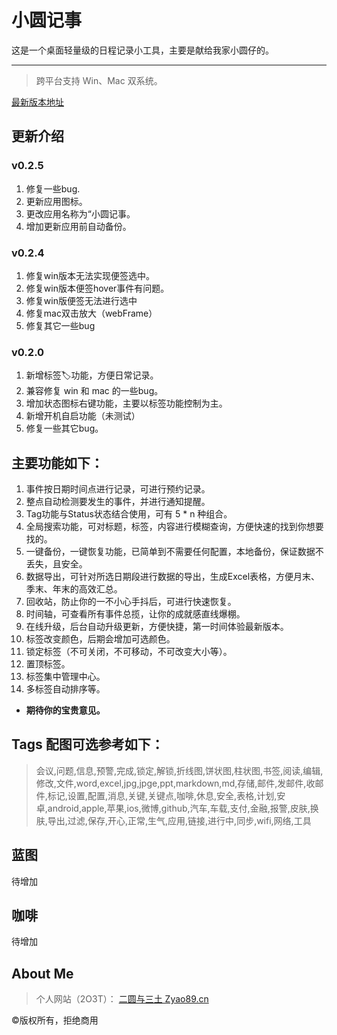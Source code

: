# 小圆记事
这是一个桌面轻量级的日程记录小工具，主要是献给我家小圆仔的。

---

> 跨平台支持 Win、Mac 双系统。

[最新版本地址](https://github.com/zyao89/2O3T-Calendar/releases)

## 更新介绍

### v0.2.5
1. 修复一些bug.
2. 更新应用图标。
3. 更改应用名称为“小圆记事。
4. 增加更新应用前自动备份。

### v0.2.4
1. 修复win版本无法实现便签选中。
2. 修复win版本便签hover事件有问题。
3. 修复win版便签无法进行选中
4. 修复mac双击放大（webFrame）
5. 修复其它一些bug

### v0.2.0
1. 新增标签🏷️功能，方便日常记录。
2. 兼容修复 win 和 mac 的一些bug。
3. 增加状态图标右键功能，主要以标签功能控制为主。
4. 新增开机自启功能（未测试）
5. 修复一些其它bug。

## 主要功能如下：

1. 事件按日期时间点进行记录，可进行预约记录。
2. 整点自动检测要发生的事件，并进行通知提醒。
3. Tag功能与Status状态结合使用，可有 5 * n 种组合。
4. 全局搜索功能，可对标题，标签，内容进行模糊查询，方便快速的找到你想要找的。
5. 一键备份，一键恢复功能，已简单到不需要任何配置，本地备份，保证数据不丢失，且安全。
6. 数据导出，可针对所选日期段进行数据的导出，生成Excel表格，方便月末、季末、年末的高效汇总。
7. 回收站，防止你的一不小心手抖后，可进行快速恢复。
8. 时间轴，可查看所有事件总揽，让你的成就感直线爆棚。
9. 在线升级，后台自动升级更新，方便快捷，第一时间体验最新版本。
10. 标签改变颜色，后期会增加可选颜色。
11. 锁定标签（不可关闭，不可移动，不可改变大小等）。
12. 置顶标签。
13. 标签集中管理中心。
14. 多标签自动排序等。

- **期待你的宝贵意见。**

## Tags 配图可选参考如下：

> 会议,问题,信息,预警,完成,锁定,解锁,折线图,饼状图,柱状图,书签,阅读,编辑,修改,文件,word,excel,jpg,jpge,ppt,markdown,md,存储,邮件,发邮件,收邮件,标记,设置,配置,消息,关键,关键点,咖啡,休息,安全,表格,计划,安卓,android,apple,苹果,ios,微博,github,汽车,车载,支付,金融,报警,皮肤,换肤,导出,过滤,保存,开心,正常,生气,应用,链接,进行中,同步,wifi,网络,工具


## 蓝图

待增加

## 咖啡
  
待增加

## About Me

> 个人网站（2O3T）：
[二圆与三土 Zyao89.cn](https://www.zyao89.cn)

©️版权所有，拒绝商用
